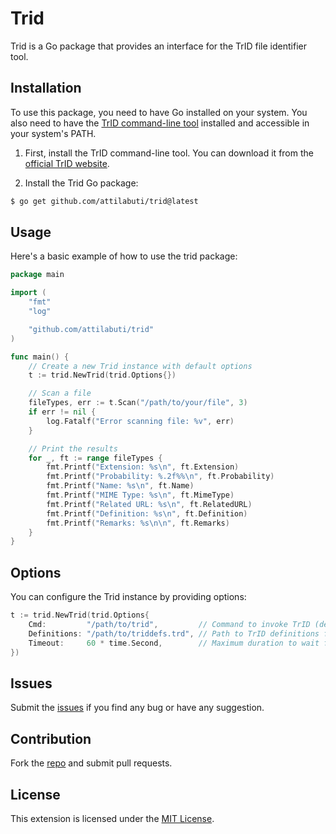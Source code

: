 # Trid

Trid is a Go package that provides an interface for the TrID file identifier tool.

## Installation

To use this package, you need to have Go installed on your system. You also need to have the [TrID command-line tool](https://mark0.net/soft-trid-e.html) installed and accessible in your system's PATH.

1. First, install the TrID command-line tool. You can download it from the [official TrID website](https://mark0.net/soft-trid-e.html).

2. Install the Trid Go package:

```bash
$ go get github.com/attilabuti/trid@latest
```

## Usage

Here's a basic example of how to use the trid package:

```go
package main

import (
    "fmt"
    "log"

    "github.com/attilabuti/trid"
)

func main() {
    // Create a new Trid instance with default options
    t := trid.NewTrid(trid.Options{})

    // Scan a file
    fileTypes, err := t.Scan("/path/to/your/file", 3)
    if err != nil {
        log.Fatalf("Error scanning file: %v", err)
    }

    // Print the results
    for _, ft := range fileTypes {
        fmt.Printf("Extension: %s\n", ft.Extension)
        fmt.Printf("Probability: %.2f%%\n", ft.Probability)
        fmt.Printf("Name: %s\n", ft.Name)
        fmt.Printf("MIME Type: %s\n", ft.MimeType)
        fmt.Printf("Related URL: %s\n", ft.RelatedURL)
        fmt.Printf("Definition: %s\n", ft.Definition)
        fmt.Printf("Remarks: %s\n\n", ft.Remarks)
    }
}
```

## Options

You can configure the Trid instance by providing options:

```go
t := trid.NewTrid(trid.Options{
    Cmd:         "/path/to/trid",         // Command to invoke TrID (default: "trid")
    Definitions: "/path/to/triddefs.trd", // Path to TrID definitions file (default: "")
    Timeout:     60 * time.Second,        // Maximum duration to wait for TrID execution (default: 30 * time.Second)
})
```

## Issues

Submit the [issues](https://github.com/attilabuti/trid/issues) if you find any bug or have any suggestion.

## Contribution

Fork the [repo](https://github.com/attilabuti/trid) and submit pull requests.

## License

This extension is licensed under the [MIT License](https://github.com/attilabuti/trid/blob/main/LICENSE).